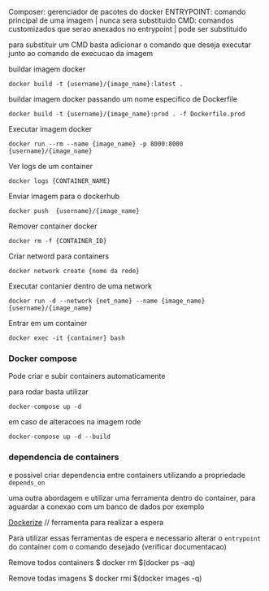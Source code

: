 Composer: gerenciador de pacotes do docker
ENTRYPOINT: comando principal de uma imagem | nunca sera substituido
CMD: comandos customizados que serao anexados no entrypoint | pode ser substituido

para substituir um CMD basta adicionar o comando que deseja executar junto ao comando de execucao da imagem


buildar imagem docker

```
docker build -t {username}/{image_name}:latest .
```

buildar imagem docker passando um nome especifico de Dockerfile

```
docker build -t {username}/{image_name}:prod . -f Dockerfile.prod
```

Executar imagem docker

```
docker run --rm --name {image_name} -p 8000:8000 {username}/{image_name}
```

Ver logs de um container

```
docker logs {CONTAINER_NAME}
```

Enviar imagem para o dockerhub

```
docker push  {username}/{image_name}
```

Remover container docker

```
docker rm -f {CONTAINER_ID}
```


Criar netword para containers
```
docker network create {nome da rede}
```

Executar contanier dentro de uma network

```
docker run -d --network {net_name} --name {image_name} {username}/{image_name}

```

Entrar em um container
```
docker exec -it {container} bash
```

### Docker compose

Pode criar e subir containers  automaticamente

para rodar basta utilizar

```
docker-compose up -d
```

em caso de alteracoes na imagem rode


```
docker-compose up -d --build
```

### dependencia de containers

e possivel criar dependencia entre containers utilizando a propriedade `depends_on`

uma outra abordagem e utilizar uma ferramenta dentro do container, para aguardar a conexao com um banco de dados por exemplo

[Dockerize](https://github.com/jwilder/dockerize) // ferramenta para realizar a espera

Para utilizar essas ferramentas de espera e necessario alterar o `entrypoint` do container com o comando desejado (verificar documentacao)


Remove todos containers  $ docker rm $(docker ps -aq)

Remove todas imagens $ docker rmi $(docker images -q)